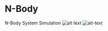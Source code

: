 # N-Body
N-Body System Simulation
![alt text](https://github.com/claCase/N-Body/blob/main/animation.gif)
![alt-text](https://github.com/claCase/N-Body/blob/main/animation2.gif)